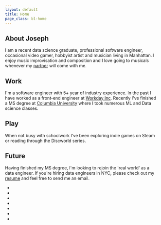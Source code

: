 ```yaml
---
layout: default
title: Home
page_class: bl-home
---
```


About Joseph
------------

I am a recent data science graduate, professional software engineer, occasional video gamer, hobbyist artist and musician living in Manhattan. I enjoy music improvisation and composition and I love going to musicals whenever my [partner][blargon] will come with me.


Work
----

I'm a software engineer with 5+ year of industry experience. In the past I have worked as a front-end engineer at [Workday Inc][workday]. Recently I've finished a MS degree at [Columbia University][columbia] where I took numerous ML and Data science classes.


Play
----

When not busy with schoolwork I've been exploring indie games on Steam or reading through the Discworld series. 


Future
------
Having finished my MS degree, I'm looking to rejoin the 'real world' as a data engineer. If you're hiring data engineers in NYC, please check out my [resume][resume] and feel free to send me an email.


<ul>
  <li><a href="https://www.linkedin.com/in/blatherwock" rel="me" class="socicon socicon-linkedin"></a></li>
  <li><a href="https://www.facebook.com/joseph.baker31" rel="me" class="socicon socicon-facebook"></a></li>
  <li><a href="https://plus.google.com/114434765567690468241" rel="me" class="socicon socicon-google"></a></li>
  <li><a href="https://github.com/blatherwock" rel="me" class="socicon socicon-github"></a></li>
  <!--<li><a href="http://blatherwock.deviantart.com/" rel="me" class="socicon socicon-deviantart"></a></li>-->
  <li><a href="https://www.flickr.com/people/blatherwock/" rel="me" class="socicon socicon-flickr"></a></li>
  <li><a href="http://steamcommunity.com/profiles/76561198032500689/" rel="me" class="socicon socicon-steam"></a></li>
  <li><a href="http://twitter.com/blatherwock" rel="me" class="socicon socicon-twitter"></a></li>
</ul>

[blargon]: http://www.blargon.net
[workday]: http://www.workday.com
[columbia]: http://www.cs.columbia.edu
[color_sorter]: pages/projects/color_sorter.html
[color_proportion]: pages/projects/color_proportion.html
[resume]: pages/resume.html
